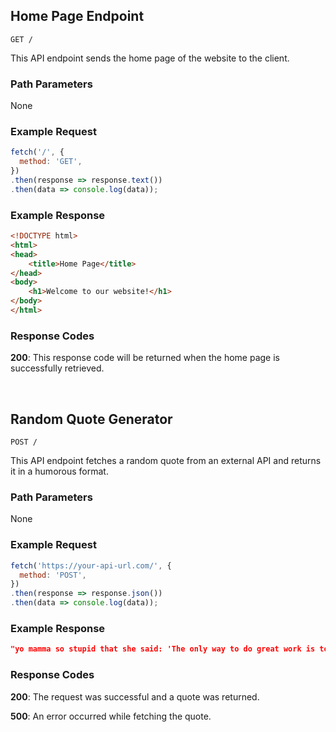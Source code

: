 ## Home Page Endpoint

```
GET /
```

This API endpoint sends the home page of the website to the client.

### Path Parameters

None

### Example Request

```javascript
fetch('/', {
  method: 'GET',
})
.then(response => response.text())
.then(data => console.log(data));
```

### Example Response

```html
<!DOCTYPE html>
<html>
<head>
    <title>Home Page</title>
</head>
<body>
    <h1>Welcome to our website!</h1>
</body>
</html>
```

### Response Codes

**200**: This response code will be returned when the home page is successfully retrieved.

<br />

## Random Quote Generator

```
POST /
```

This API endpoint fetches a random quote from an external API and returns it in a humorous format.

### Path Parameters

None

### Example Request

```javascript
fetch('https://your-api-url.com/', {
  method: 'POST',
})
.then(response => response.json())
.then(data => console.log(data));
```

### Example Response

```json
"yo mamma so stupid that she said: 'The only way to do great work is to love what you do.'"
```

### Response Codes

**200**: The request was successful and a quote was returned.

**500**: An error occurred while fetching the quote.

<br />

